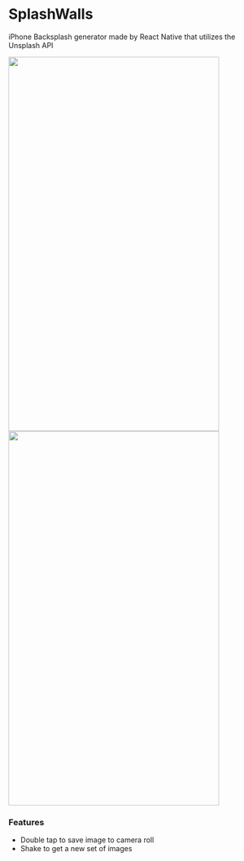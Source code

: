 # SplashWalls

iPhone Backsplash generator made by React Native that utilizes the Unsplash API

<img src="https://raw.githubusercontent.com/reedwilliams24/SplashWalls/master/docs/screenshot1.PNG" width="414" height="736">
<img src="https://raw.githubusercontent.com/reedwilliams24/SplashWalls/master/docs/screenshot1.PNG" width="414" height="736">

### Features
- Double tap to save image to camera roll
- Shake to get a new set of images
